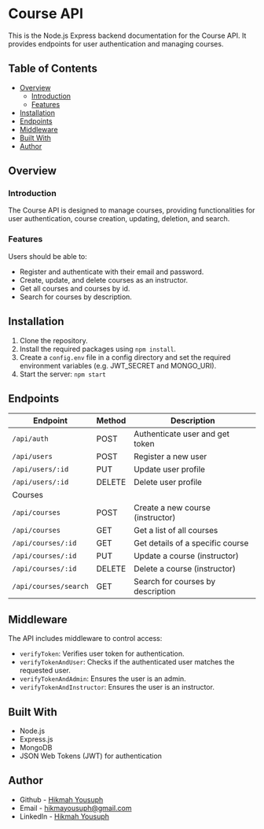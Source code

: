 # Course API

This is the Node.js Express backend documentation for the Course API. It provides endpoints for user authentication and managing courses.

## Table of Contents

- [Overview](#overview)
  - [Introduction](#introduction)
  - [Features](#features)
- [Installation](#installation)
- [Endpoints](#endpoints)
- [Middleware](#middleware)
- [Built With](#built-with)
- [Author](#author)

## Overview

### Introduction

The Course API is designed to manage courses, providing functionalities for user authentication, course creation, updating, deletion, and search.

### Features

Users should be able to:

- Register and authenticate with their email and password.
- Create, update, and delete courses as an instructor.
- Get all courses and courses by id.
- Search for courses by description.

## Installation

1. Clone the repository.
2. Install the required packages using `npm install`.
3. Create a `config.env` file in a config directory and set the required environment variables (e.g. JWT_SECRET and MONGO_URI).
4. Start the server: `npm start`

## Endpoints

| Endpoint                     | Method | Description                                   |
| ---------------------------- | ------ | --------------------------------------------- |
| `/api/auth`                  | POST   | Authenticate user and get token               |
| `/api/users`                  | POST   | Register a new user                           |
| `/api/users/:id`              | PUT    | Update user profile                           |
| `/api/users/:id`              | DELETE | Delete user profile                           |
| Courses                                                                                |
| `/api/courses`               | POST   | Create a new course (instructor)              |
| `/api/courses`               | GET    | Get a list of all courses                     |
| `/api/courses/:id`           | GET    | Get details of a specific course              |
| `/api/courses/:id`           | PUT    | Update a course (instructor)                  |
| `/api/courses/:id`           | DELETE | Delete a course (instructor)                  |
| `/api/courses/search`        | GET    | Search for courses by description             |

## Middleware

The API includes middleware to control access:

- `verifyToken`: Verifies user token for authentication.
- `verifyTokenAndUser`: Checks if the authenticated user matches the requested user.
- `verifyTokenAndAdmin`: Ensures the user is an admin.
- `verifyTokenAndInstructor`: Ensures the user is an instructor.

## Built With
- Node.js
- Express.js
- MongoDB
- JSON Web Tokens (JWT) for authentication

## Author

- Github - [Hikmah Yousuph](https://github.com/Hikmahx)
- Email - [hikmayousuph@gmail.com](hikmayousuph@gmail.com)
- LinkedIn - [Hikmah Yousuph](linkedin.com/in/hikmah-yousuph/)

